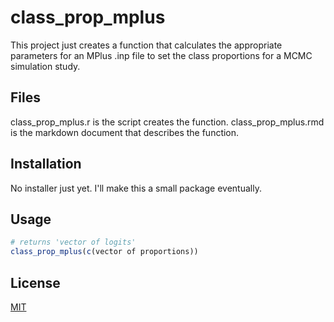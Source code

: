 # class_prop_mplus

This project just creates a function that calculates the appropriate parameters for
an MPlus .inp file to set the class proportions for a MCMC simulation study.

## Files

class_prop_mplus.r is the script creates the function.
class_prop_mplus.rmd is the markdown document that describes the function.

## Installation

No installer just yet. I'll make this a small package eventually.

## Usage

```r
# returns 'vector of logits'
class_prop_mplus(c(vector of proportions))
```


## License
[MIT](https://choosealicense.com/licenses/mit/)
